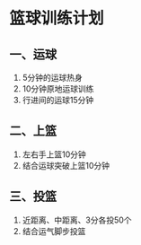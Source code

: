 # 篮球训练计划



## 一、运球

1. 5分钟的运球热身
2. 10分钟原地运球训练
3. 行进间的运球15分钟

## 二、上篮

1. 左右手上篮10分钟
2. 结合运球突破上篮10分钟

## 三、投篮

1. 近距离、中距离、3分各投50个
2. 结合运气脚步投篮
